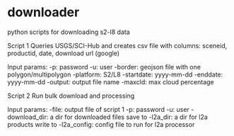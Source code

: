 # downloader
python scripts for downloading s2-l8 data

Script 1
Queries USGS/SCI-Hub and creates csv file with columns: sceneid, productid, date, download url (google)

Input params:
-p: password
-u: user
-border: geojson file with one polygon/multipolygon 
-platform: S2/L8
-startdate: yyyy-mm-dd
-enddate: yyyy-mm-dd
-output: output file name
-maxcld: max cloud percentage

Script 2
Run bulk download and processing

Input params:
-file: output file of script 1
-p: password
-u: user
-download_dir: a dir for downloaded files save to
-l2a_dir: a dir for l2a products write to
-l2a_config: config file to run for l2a processor 

